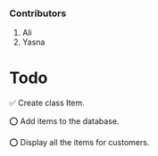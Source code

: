 ### Contributors
  1. Ali
  2. Yasna



# Todo 
✅  Create class Item.

⭕️  Add items to the database. ️ 

⭕️  Display all the items for customers.

